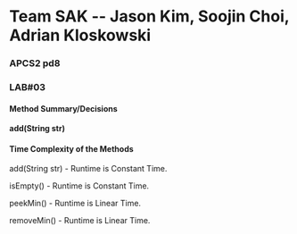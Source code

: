 # Team SAK -- Jason Kim, Soojin Choi, Adrian Kloskowski
### APCS2 pd8
### LAB#03

#### Method Summary/Decisions
<p><b> add(String str) </b></p>

#### Time Complexity of the Methods
<p> add(String str) 
- Runtime is Constant Time.
</p>

<p> isEmpty() 
- Runtime is Constant Time.
</p>

<p> peekMin() 
- Runtime is Linear Time.
</p>

<p> removeMin() 
- Runtime is Linear Time.
</p>


